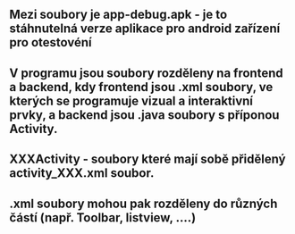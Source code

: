 Mezi soubory je app-debug.apk - je to stáhnutelná verze aplikace pro android zařízení pro otestovéní
---------------------------------
V programu jsou soubory rozděleny na frontend a backend, kdy frontend jsou .xml soubory, ve kterých se programuje vizual a interaktivní prvky, a backend jsou .java soubory s příponou Activity.
--------------------------------------------
XXXActivity - soubory které mají sobě přidělený activity_XXX.xml soubor.
----------------------
.xml soubory mohou pak rozděleny do různých částí (např. Toolbar, listview, ....)
----------------------
